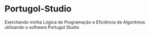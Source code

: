 # Portugol-Studio
 Exercitando minha Lógica de Programação e Eficiência de Algoritmos utilizando o software Portugol Studio
